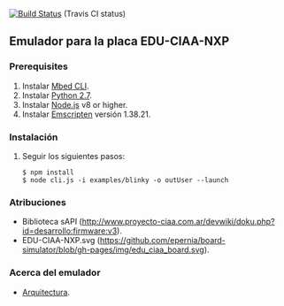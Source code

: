 [![Build Status](https://app.travis-ci.com/jennifferch/ciaa-emulador.svg?branch=main)](https://app.travis-ci.com/github/jennifferch/ciaa-emulador) (Travis CI status)


## Emulador para la placa EDU-CIAA-NXP

### Prerequisites

1. Instalar [Mbed CLI](https://github.com/ARMmbed/mbed-cli).
1. Instalar [Python 2.7](https://www.python.org/downloads/windows/).
1. Instalar [Node.js](https://nodejs.org/en/) v8 or higher.
1. Instalar [Emscripten](https://github.com/emscripten-core/emsdk.git) versión 1.38.21.


### Instalación

1. Seguir los siguientes pasos:

    ```
    $ npm install
    $ node cli.js -i examples/blinky -o outUser --launch
    ```

### Atribuciones

* Biblioteca sAPI (http://www.proyecto-ciaa.com.ar/devwiki/doku.php?id=desarrollo:firmware:v3).
* EDU-CIAA-NXP.svg (https://github.com/epernia/board-simulator/blob/gh-pages/img/edu_ciaa_board.svg).

### Acerca del emulador

- [Arquitectura](emuciaa/documentation/architecture.md).